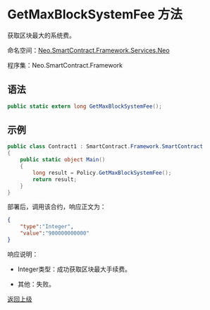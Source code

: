# GetMaxBlockSystemFee 方法

获取区块最大的系统费。

命名空间：[Neo.SmartContract.Framework.Services.Neo](../../neo.md)

程序集：Neo.SmartContract.Framework

## 语法

```c#
public static extern long GetMaxBlockSystemFee();
```

## 示例

```c#
public class Contract1 : SmartContract.Framework.SmartContract
{
    public static object Main()
    {
        long result = Policy.GetMaxBlockSystemFee();
        return result;
    }
}
```
部署后，调用该合约，响应正文为：

```json
{
	"type":"Integer",
	"value":"900000000000"
}
```

响应说明：

- Integer类型：成功获取区块最大手续费。

- 其他：失败。

[返回上级](../Policy.md)